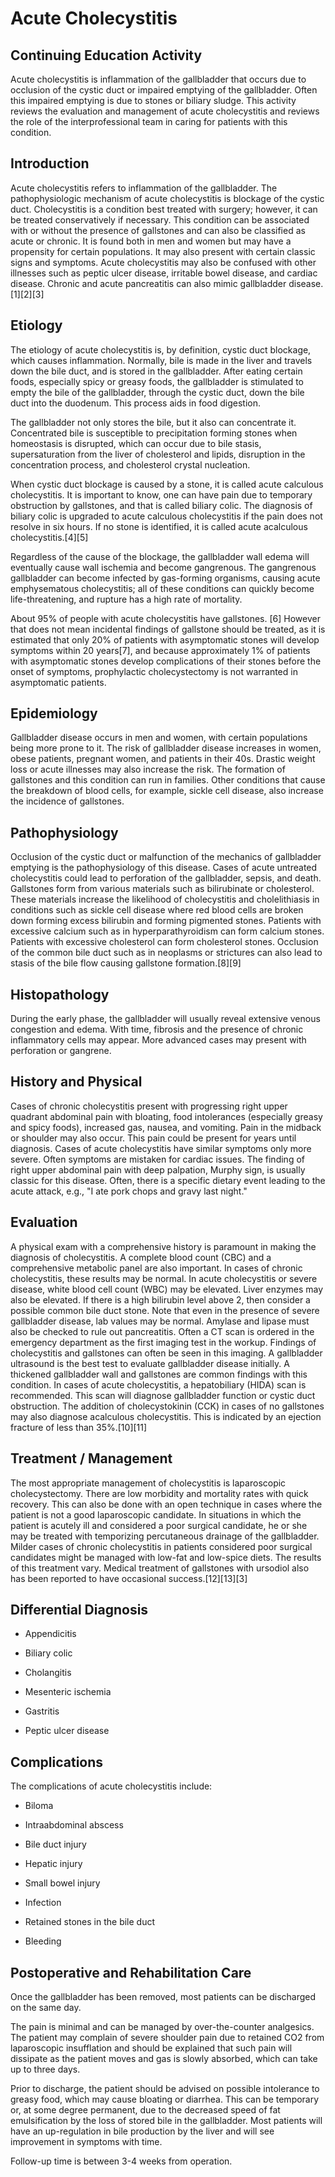# Acute Cholecystitis
## Continuing Education Activity

Acute cholecystitis is inflammation of the gallbladder that occurs due to occlusion of the cystic duct or impaired emptying of the gallbladder. Often this impaired emptying is due to stones or biliary sludge. This activity reviews the evaluation and management of acute cholecystitis and reviews the role of the interprofessional team in caring for patients with this condition.

## Introduction

Acute cholecystitis refers to inflammation of the gallbladder. The pathophysiologic mechanism of acute cholecystitis is blockage of the cystic duct. Cholecystitis is a condition best treated with surgery; however, it can be treated conservatively if necessary. This condition can be associated with or without the presence of gallstones and can also be classified as acute or chronic. It is found both in men and women but may have a propensity for certain populations. It may also present with certain classic signs and symptoms. Acute cholecystitis may also be confused with other illnesses such as peptic ulcer disease, irritable bowel disease, and cardiac disease. Chronic and acute pancreatitis can also mimic gallbladder disease.[1][2][3]

## Etiology

The etiology of acute cholecystitis is, by definition, cystic duct blockage, which causes inflammation. Normally, bile is made in the liver and travels down the bile duct, and is stored in the gallbladder. After eating certain foods, especially spicy or greasy foods, the gallbladder is stimulated to empty the bile of the gallbladder, through the cystic duct, down the bile duct into the duodenum. This process aids in food digestion.

The gallbladder not only stores the bile, but it also can concentrate it. Concentrated bile is susceptible to precipitation forming stones when homeostasis is disrupted, which can occur due to bile stasis, supersaturation from the liver of cholesterol and lipids, disruption in the concentration process, and cholesterol crystal nucleation. 

When cystic duct blockage is caused by a stone, it is called acute calculous cholecystitis. It is important to know, one can have pain due to temporary obstruction by gallstones, and that is called biliary colic. The diagnosis of biliary colic is upgraded to acute calculous cholecystitis if the pain does not resolve in six hours. If no stone is identified, it is called acute acalculous cholecystitis.[4][5]

Regardless of the cause of the blockage, the gallbladder wall edema will eventually cause wall ischemia and become gangrenous. The gangrenous gallbladder can become infected by gas-forming organisms, causing acute emphysematous cholecystitis; all of these conditions can quickly become life-threatening, and rupture has a high rate of mortality. 

About 95% of people with acute cholecystitis have gallstones. [6] However that does not mean incidental findings of gallstone should be treated, as it is estimated that only 20% of patients with asymptomatic stones will develop symptoms within 20 years[7], and because approximately 1% of patients with asymptomatic stones develop complications of their stones before the onset of symptoms, prophylactic cholecystectomy is not warranted in asymptomatic patients. 

## Epidemiology

Gallbladder disease occurs in men and women, with certain populations being more prone to it. The risk of gallbladder disease increases in women, obese patients, pregnant women, and patients in their 40s. Drastic weight loss or acute illnesses may also increase the risk. The formation of gallstones and this condition can run in families. Other conditions that cause the breakdown of blood cells, for example, sickle cell disease, also increase the incidence of gallstones.

## Pathophysiology

Occlusion of the cystic duct or malfunction of the mechanics of gallbladder emptying is the pathophysiology of this disease. Cases of acute untreated cholecystitis could lead to perforation of the gallbladder, sepsis, and death. Gallstones form from various materials such as bilirubinate or cholesterol. These materials increase the likelihood of cholecystitis and cholelithiasis in conditions such as sickle cell disease where red blood cells are broken down forming excess bilirubin and forming pigmented stones. Patients with excessive calcium such as in hyperparathyroidism can form calcium stones. Patients with excessive cholesterol can form cholesterol stones. Occlusion of the common bile duct such as in neoplasms or strictures can also lead to stasis of the bile flow causing gallstone formation.[8][9]

## Histopathology

During the early phase, the gallbladder will usually reveal extensive venous congestion and edema. With time, fibrosis and the presence of chronic inflammatory cells may appear. More advanced cases may present with perforation or gangrene.

## History and Physical

Cases of chronic cholecystitis present with progressing right upper quadrant abdominal pain with bloating, food intolerances (especially greasy and spicy foods), increased gas, nausea, and vomiting. Pain in the midback or shoulder may also occur. This pain could be present for years until diagnosis. Cases of acute cholecystitis have similar symptoms only more severe. Often symptoms are mistaken for cardiac issues. The finding of right upper abdominal pain with deep palpation, Murphy sign, is usually classic for this disease. Often, there is a specific dietary event leading to the acute attack, e.g., "I ate pork chops and gravy last night."

## Evaluation

A physical exam with a comprehensive history is paramount in making the diagnosis of cholecystitis. A complete blood count (CBC) and a comprehensive metabolic panel are also important. In cases of chronic cholecystitis, these results may be normal. In acute cholecystitis or severe disease, white blood cell count (WBC) may be elevated. Liver enzymes may also be elevated. If there is a high bilirubin level above 2, then consider a possible common bile duct stone. Note that even in the presence of severe gallbladder disease, lab values may be normal. Amylase and lipase must also be checked to rule out pancreatitis. Often a CT scan is ordered in the emergency department as the first imaging test in the workup. Findings of cholecystitis and gallstones can often be seen in this imaging. A gallbladder ultrasound is the best test to evaluate gallbladder disease initially. A thickened gallbladder wall and gallstones are common findings with this condition. In cases of acute cholecystitis, a hepatobiliary (HIDA) scan is recommended. This scan will diagnose gallbladder function or cystic duct obstruction. The addition of cholecystokinin (CCK) in cases of no gallstones may also diagnose acalculous cholecystitis. This is indicated by an ejection fracture of less than 35%.[10][11]

## Treatment / Management

The most appropriate management of cholecystitis is laparoscopic cholecystectomy. There are low morbidity and mortality rates with quick recovery. This can also be done with an open technique in cases where the patient is not a good laparoscopic candidate. In situations in which the patient is acutely ill and considered a poor surgical candidate, he or she may be treated with temporizing percutaneous drainage of the gallbladder. Milder cases of chronic cholecystitis in patients considered poor surgical candidates might be managed with low-fat and low-spice diets. The results of this treatment vary. Medical treatment of gallstones with ursodiol also has been reported to have occasional success.[12][13][3]

## Differential Diagnosis

  * Appendicitis

  * Biliary colic

  * Cholangitis

  * Mesenteric ischemia

  * Gastritis

  * Peptic ulcer disease

## Complications

The complications of acute cholecystitis include:

  * Biloma

  * Intraabdominal abscess 

  * Bile duct injury

  * Hepatic injury

  * Small bowel injury

  * Infection

  * Retained stones in the bile duct

  * Bleeding

## Postoperative and Rehabilitation Care

Once the gallbladder has been removed, most patients can be discharged on the same day.

The pain is minimal and can be managed by over-the-counter analgesics. The patient may complain of severe shoulder pain due to retained CO2 from laparoscopic insufflation and should be explained that such pain will dissipate as the patient moves and gas is slowly absorbed, which can take up to three days.

Prior to discharge, the patient should be advised on possible intolerance to greasy food, which may cause bloating or diarrhea. This can be temporary or, at some degree permanent, due to the decreased speed of fat emulsification by the loss of stored bile in the gallbladder. Most patients will have an up-regulation in bile production by the liver and will see improvement in symptoms with time. 

Follow-up time is between 3-4 weeks from operation. 
